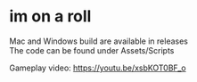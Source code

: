 # im on a roll

Mac and Windows build are available in releases  
The code can be found under Assets/Scripts

Gameplay video:
https://youtu.be/xsbKOT0BF_o